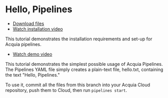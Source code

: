 # Hello, Pipelines

* [Download files](http://tutorials.pipeline-dev.services.acquia.io/pipelinestutorial101.zip)
* [Watch installation video](https://drive.google.com/a/acquia.com/file/d/0BwBnqz3kkaPuV09pNC1iakRMUTg)

This tutorial demonstrates the installation requirements and set-up for Acquia pipelines.

* [Watch demo video](https://drive.google.com/open?id=0BwBnqz3kkaPuUjRQTURmaE5Pczg)

This tutorial demonstrates the simplest possible usage of Acquia Pipelines. The Pipelines YAML file simply creates a plain-text file, 
hello.txt, containing the text "Hello, Pipelines." 

To use it, commit all the files from this branch into your Acquia Cloud repository, push them to Cloud, then run ```pipelines start```.
